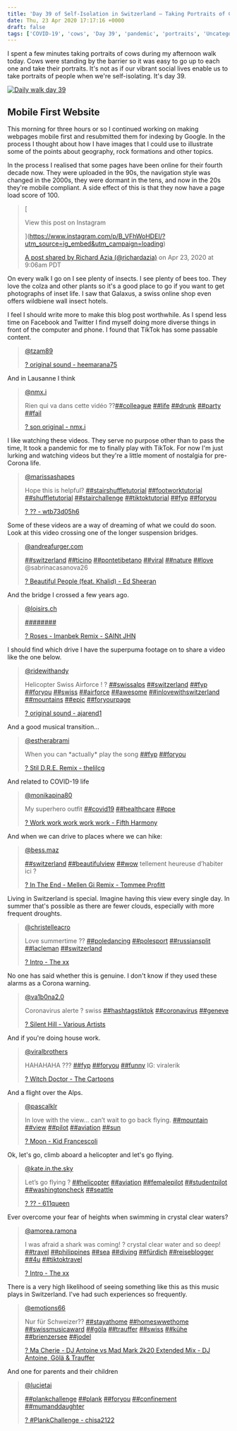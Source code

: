 ```yaml
---
title: 'Day 39 of Self-Isolation in Switzerland – Taking Portraits of Cows'
date: Thu, 23 Apr 2020 17:17:16 +0000
draft: false
tags: ['COVID-19', 'cows', 'Day 39', 'pandemic', 'portraits', 'Uncategorized', 'walking', 'webmastering']
---
```


I spent a few minutes taking portraits of cows during my afternoon walk today. Cows were standing by the barrier so it was easy to go up to each one and take their portraits. It's not as if our vibrant social lives enable us to take portraits of people when we're self-isolating. It's day 39.

[![Daily walk day 39](https://live.staticflickr.com/65535/49810054251_7bbd208b96_c.jpg)](https://www.flickr.com/photos/mainvision/49810054251/in/datetaken/ "Daily walk day 39")  

Mobile First Website
--------------------

This morning for three hours or so I continued working on making webpages mobile first and resubmitted them for indexing by Google. In the process I thought about how I have images that I could use to illustrate some of the points about geography, rock formations and other topics.

In the process I realised that some pages have been online for their fourth decade now. They were uploaded in the 90s, the navigation style was changed in the 2000s, they were dormant in the tens, and now in the 20s they're mobile compliant. A side effect of this is that they now have a page load score of 100.

> [
> 
> View this post on Instagram
> 
> ](https://www.instagram.com/p/B_VFhWoHDEI/?utm_source=ig_embed&utm_campaign=loading)
> 
> [A post shared by Richard Azia (@richardazia)](https://www.instagram.com/p/B_VFhWoHDEI/?utm_source=ig_embed&utm_campaign=loading) on Apr 23, 2020 at 9:06am PDT

On every walk I go on I see plenty of insects. I see plenty of bees too. They love the colza and other plants so it's a good place to go if you want to get photographs of inset life. I saw that Galaxus, a swiss online shop even offers wildbiene wall insect hotels.

I feel I should write more to make this blog post worthwhile. As I spend less time on Facebook and Twitter I find myself doing more diverse things in front of the computer and phone. I found that TikTok has some passable content.

> [@tzam89](https://www.tiktok.com/@tzam89 "@tzam89")
> 
> [? original sound - heemarana75](https://www.tiktok.com/music/original-sound-6806891271530023685 "? original sound - heemarana75")

And in Lausanne I think

> [@nmx.i](https://www.tiktok.com/@nmx.i "@nmx.i")
> 
> Rien qui va dans cette vidéo ??[##colleague](https://www.tiktok.com/tag/colleague "colleague") [##life](https://www.tiktok.com/tag/life "life") [##drunk](https://www.tiktok.com/tag/drunk "drunk") [##party](https://www.tiktok.com/tag/party "party") [##fail](https://www.tiktok.com/tag/fail "fail")
> 
> [? son original - nmx.i](https://www.tiktok.com/music/son-original-6808536184780753669 "? son original - nmx.i")

I like watching these videos. They serve no purpose other than to pass the time, It took a pandemic for me to finally play with TikTok. For now I'm just lurking and watching videos but they're a little moment of nostalgia for pre-Corona life.

> [@marissashapes](https://www.tiktok.com/@marissashapes "@marissashapes")
> 
> Hope this is helpful? [##stairshuffletutorial](https://www.tiktok.com/tag/stairshuffletutorial "stairshuffletutorial") [##footworktutorial](https://www.tiktok.com/tag/footworktutorial "footworktutorial") [##shuffletutorial](https://www.tiktok.com/tag/shuffletutorial "shuffletutorial") [##stairchallenge](https://www.tiktok.com/tag/stairchallenge "stairchallenge") [##tiktoktutorial](https://www.tiktok.com/tag/tiktoktutorial "tiktoktutorial") [##fyp](https://www.tiktok.com/tag/fyp "fyp") [##foryou](https://www.tiktok.com/tag/foryou "foryou")
> 
> [? ?? - wtb73d05h6](https://www.tiktok.com/music/??-6650702085941627654 "? ?? - wtb73d05h6")

Some of these videos are a way of dreaming of what we could do soon. Look at this video crossing one of the longer suspension bridges.

> [@andreafurger.com](https://www.tiktok.com/@andreafurger.com "@andreafurger.com")
> 
> [##switzerland](https://www.tiktok.com/tag/switzerland "switzerland") [##ticino](https://www.tiktok.com/tag/ticino "ticino") [##pontetibetano](https://www.tiktok.com/tag/pontetibetano "pontetibetano") [##viral](https://www.tiktok.com/tag/viral "viral") [##nature](https://www.tiktok.com/tag/nature "nature") [##love](https://www.tiktok.com/tag/love "love") @sabrinacasanova26
> 
> [? Beautiful People (feat. Khalid) - Ed Sheeran](https://www.tiktok.com/music/Beautiful-People-feat-Khalid-6707497602985757446 "? Beautiful People (feat. Khalid) - Ed Sheeran")

And the bridge I crossed a few years ago.

> [@loisirs.ch](https://www.tiktok.com/@loisirs.ch "@loisirs.ch")
> 
> [#](https://www.tiktok.com/tag/pont "pont")[#](https://www.tiktok.com/tag/record "record")[#](https://www.tiktok.com/tag/worldrecord "worldrecord")[#](https://www.tiktok.com/tag/suisse "suisse")[#](https://www.tiktok.com/tag/switzerlandnature "switzerlandnature")[#](https://www.tiktok.com/tag/schweiz "schweiz")[#](https://www.tiktok.com/tag/bridge "bridge")[#](https://www.tiktok.com/tag/switzerland "switzerland")
> 
> [? Roses - Imanbek Remix - SAINt JHN](https://www.tiktok.com/music/Roses-Imanbek-Remix-6745161928949106690 "? Roses - Imanbek Remix - SAINt JHN")

I should find which drive I have the superpuma footage on to share a video like the one below.

> [@ridewithandy](https://www.tiktok.com/@ridewithandy "@ridewithandy")
> 
> Helicopter Swiss Airforce ! ? [##swissalps](https://www.tiktok.com/tag/swissalps "swissalps") [##switzerland](https://www.tiktok.com/tag/switzerland "switzerland") [##fyp](https://www.tiktok.com/tag/fyp "fyp") [##foryou](https://www.tiktok.com/tag/foryou "foryou") [##swiss](https://www.tiktok.com/tag/swiss "swiss") [##airforce](https://www.tiktok.com/tag/airforce "airforce") [##awesome](https://www.tiktok.com/tag/awesome "awesome") [##inlovewithswitzerland](https://www.tiktok.com/tag/inlovewithswitzerland "inlovewithswitzerland") [##mountains](https://www.tiktok.com/tag/mountains "mountains") [##epic](https://www.tiktok.com/tag/epic "epic") [##foryourpage](https://www.tiktok.com/tag/foryourpage "foryourpage")
> 
> [? original sound - ajarend1](https://www.tiktok.com/music/original-sound-6591160876248599302 "? original sound - ajarend1")

And a good musical transition...

> [@estherabrami](https://www.tiktok.com/@estherabrami "@estherabrami")
> 
> When you can \*actually\* play the song [##fyp](https://www.tiktok.com/tag/fyp "fyp") [##foryou](https://www.tiktok.com/tag/foryou "foryou")
> 
> [? Stil D.R.E. Remix - thelilcg](https://www.tiktok.com/music/Stil-DRE-Remix-6766010703569505029 "? Stil D.R.E. Remix - thelilcg")

And related to COVID-19 life

> [@monikapina80](https://www.tiktok.com/@monikapina80 "@monikapina80")
> 
> My superhero outfit [##covid19](https://www.tiktok.com/tag/covid19 "covid19") [##healthcare](https://www.tiktok.com/tag/healthcare "healthcare") [##ppe](https://www.tiktok.com/tag/ppe "ppe")
> 
> [? Work work work work work - Fifth Harmony](https://www.tiktok.com/music/Work-work-work-work-work-6514191269411949313 "? Work work work work work - Fifth Harmony")

And when we can drive to places where we can hike:

> [@bess.maz](https://www.tiktok.com/@bess.maz "@bess.maz")
> 
> [##switzerland](https://www.tiktok.com/tag/switzerland "switzerland") [##beautifulview](https://www.tiktok.com/tag/beautifulview "beautifulview") [##wow](https://www.tiktok.com/tag/wow "wow") tellement heureuse d’habiter ici ?
> 
> [? In The End - Mellen Gi Remix - Tommee Profitt](https://www.tiktok.com/music/In-The-End-Mellen-Gi-Remix-6611368749150767874 "? In The End - Mellen Gi Remix - Tommee Profitt")

Living in Switzerland is special. Imagine having this view every single day. In summer that's possible as there are fewer clouds, especially with more frequent droughts.

> [@christelleacro](https://www.tiktok.com/@christelleacro "@christelleacro")
> 
> Love summertime ?? [##poledancing](https://www.tiktok.com/tag/poledancing "poledancing") [##polesport](https://www.tiktok.com/tag/polesport "polesport") [##russiansplit](https://www.tiktok.com/tag/russiansplit "russiansplit") [##lacleman](https://www.tiktok.com/tag/lacleman "lacleman") [##switzerland](https://www.tiktok.com/tag/switzerland "switzerland")
> 
> [? Intro - The xx](https://www.tiktok.com/music/Intro-6751218106342836226 "? Intro - The xx")

No one has said whether this is genuine. I don't know if they used these alarms as a Corona warning.

> [@va1b0na2.0](https://www.tiktok.com/@va1b0na2.0 "@va1b0na2.0")
> 
> Coronavirus alerte ? swiss [##hashtagstiktok](https://www.tiktok.com/tag/hashtagstiktok "hashtagstiktok") [##coronavirus](https://www.tiktok.com/tag/coronavirus "coronavirus") [##geneve](https://www.tiktok.com/tag/geneve "geneve")
> 
> [? Silent Hill - Various Artists](https://www.tiktok.com/music/Silent-Hill-6610656302878165761 "? Silent Hill - Various Artists")

And if you're doing house work.

> [@viralbrothers](https://www.tiktok.com/@viralbrothers "@viralbrothers")
> 
> HAHAHAHA ??? [##fyp](https://www.tiktok.com/tag/fyp "fyp") [##foryou](https://www.tiktok.com/tag/foryou "foryou") [##funny](https://www.tiktok.com/tag/funny "funny") IG: viralerik
> 
> [? Witch Doctor - The Cartoons](https://www.tiktok.com/music/Witch-Doctor-6541930330042043137 "? Witch Doctor - The Cartoons")

And a flight over the Alps.

> [@pascalklr](https://www.tiktok.com/@pascalklr "@pascalklr")
> 
> In love with the view... can’t wait to go back flying. [##mountain](https://www.tiktok.com/tag/mountain "mountain") [##view](https://www.tiktok.com/tag/view "view") [##pilot](https://www.tiktok.com/tag/pilot "pilot") [##aviation](https://www.tiktok.com/tag/aviation "aviation") [##sun](https://www.tiktok.com/tag/sun "sun")
> 
> [? Moon - Kid Francescoli](https://www.tiktok.com/music/Moon-6772228994226998021 "? Moon - Kid Francescoli")

Ok, let's go, climb aboard a helicopter and let's go flying.

> [@kate.in.the.sky](https://www.tiktok.com/@kate.in.the.sky "@kate.in.the.sky")
> 
> Let’s go flying ? [##helicopter](https://www.tiktok.com/tag/helicopter "helicopter") [##aviation](https://www.tiktok.com/tag/aviation "aviation") [##femalepilot](https://www.tiktok.com/tag/femalepilot "femalepilot") [##studentpilot](https://www.tiktok.com/tag/studentpilot "studentpilot") [##washingtoncheck](https://www.tiktok.com/tag/washingtoncheck "washingtoncheck") [##seattle](https://www.tiktok.com/tag/seattle "seattle")
> 
> [? ?? - 611queen](https://www.tiktok.com/music/??-6621674309658086150 "? ?? - 611queen")

Ever overcome your fear of heights when swimming in crystal clear waters?

> [@amorea.ramona](https://www.tiktok.com/@amorea.ramona "@amorea.ramona")
> 
> I was afraid a shark was coming! ? crystal clear water and so deep! [##travel](https://www.tiktok.com/tag/travel "travel") [##philippines](https://www.tiktok.com/tag/philippines "philippines") [##sea](https://www.tiktok.com/tag/sea "sea") [##diving](https://www.tiktok.com/tag/diving "diving") [##fürdich](https://www.tiktok.com/tag/fürdich "fürdich") [##reiseblogger](https://www.tiktok.com/tag/reiseblogger "reiseblogger") [##4u](https://www.tiktok.com/tag/4u "4u") [##tiktoktravel](https://www.tiktok.com/tag/tiktoktravel "tiktoktravel")
> 
> [? Intro - The xx](https://www.tiktok.com/music/Intro-6751218106342836226 "? Intro - The xx")

There is a very high likelihood of seeing something like this as this music plays in Switzerland. I've had such experiences so frequently.

> [@emotions66](https://www.tiktok.com/@emotions66 "@emotions66")
> 
> Nur für Schweizer?? [##stayathome](https://www.tiktok.com/tag/stayathome "stayathome") [##homeswwethome](https://www.tiktok.com/tag/homeswwethome "homeswwethome") [##swissmusicaward](https://www.tiktok.com/tag/swissmusicaward "swissmusicaward") [##göla](https://www.tiktok.com/tag/göla "göla") [##trauffer](https://www.tiktok.com/tag/trauffer "trauffer") [##swiss](https://www.tiktok.com/tag/swiss "swiss") [##kühe](https://www.tiktok.com/tag/kühe "kühe") [##brienzersee](https://www.tiktok.com/tag/brienzersee "brienzersee") [##jodel](https://www.tiktok.com/tag/jodel "jodel")
> 
> [? Ma Cherie - DJ Antoine vs Mad Mark 2k20 Extended Mix - DJ Antoine, Gölä & Trauffer](https://www.tiktok.com/music/Ma-Cherie-DJ-Antoine-vs-Mad-Mark-2k20-Extended-Mix-6784761866867443713 "? Ma Cherie - DJ Antoine vs Mad Mark 2k20 Extended Mix - DJ Antoine, Gölä & Trauffer")

And one for parents and their children

> [@lucietai](https://www.tiktok.com/@lucietai "@lucietai")
> 
> [##plankchallenge](https://www.tiktok.com/tag/plankchallenge "plankchallenge") [##plank](https://www.tiktok.com/tag/plank "plank") [##foryou](https://www.tiktok.com/tag/foryou "foryou") [##confinement](https://www.tiktok.com/tag/confinement "confinement") [##mumanddaughter](https://www.tiktok.com/tag/mumanddaughter "mumanddaughter")
> 
> [? #PlankChallenge - chisa2122](https://www.tiktok.com/music/PlankChallenge-6549202998130643983 "? #PlankChallenge - chisa2122")
